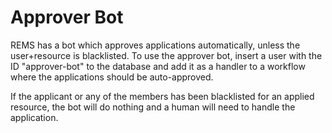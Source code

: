 # Approver Bot

REMS has a bot which approves applications automatically, unless the user+resource is blacklisted. To use the approver bot, insert a user with the ID "approver-bot" to the database and add it as a handler to a workflow where the applications should be auto-approved.

If the applicant or any of the members has been blacklisted for an applied resource, the bot will do nothing and a human will need to handle the application.
